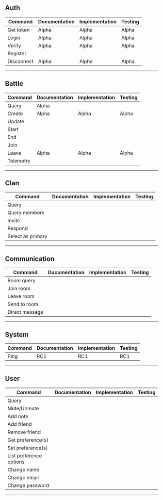 ## Auth
|Command    |Documentation  |Implementation   |Testing
| ---       | ---           | ---             | ---
|Get token  |Alpha          |Alpha            |Alpha
|Login      |Alpha          |Alpha            |Alpha
|Verify     |Alpha          |Alpha            |Alpha
|Register    |          |                 |
|Disconnect |Alpha          |Alpha            |Alpha
---

## Battle
|Command  |Documentation  |Implementation   |Testing
| ---     | ---           | ---             | ---
|Query    |Alpha          |                 |
|Create   |Alpha          |Alpha            |Alpha
|Update   |          |            |
|Start   |          |            |
|End   |          |            |
|Join   |          |            |
|Leave    |Alpha          |Alpha            |Alpha
|Telemetry    |          |            |
---

## Clan
|Command  |Documentation  |Implementation   |Testing
| ---     | ---           | ---             | ---
|Query    |          |                 |
|Query members    |          |                 |
|Invite    |          |                 |
|Respond    |          |                 |
|Select as primary    |          |                 |

---

## Communication
|Command  |Documentation  |Implementation   |Testing
| ---     | ---           | ---             | ---
|Room query    |          |                 |
|Join room    |          |                 |
|Leave room    |          |                 |
|Send to room    |          |                 |
|Direct message    |          |                 |

---

## System
|Command  |Documentation  |Implementation   |Testing
| ---     | ---           | ---             | ---
|Ping     |RC1            |RC1              |RC1
---

## User
|Command  |Documentation  |Implementation   |Testing
| ---     | ---           | ---             | ---
|Query    |          |                 |
|Mute/Unmute    |          |                 |
|Add note    |          |                 |
|Add friend    |          |                 |
|Remove friend    |          |                 |
|Get preference(s)    |          |                 |
|Set preference(s)    |          |                 |
|List preference options    |          |                 |
|Change name    |          |                 |
|Change email    |          |                 |
|Change password    |          |                 |

---

